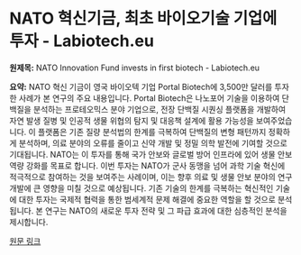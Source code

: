 # NATO 혁신기금, 최초 바이오기술 기업에 투자 - Labiotech.eu

**원제목:** NATO Innovation Fund invests in first biotech - Labiotech.eu

**요약:** NATO 혁신 기금이 영국 바이오텍 기업 Portal Biotech에 3,500만 달러를 투자한 사례가 본 연구의 주요 내용입니다.  Portal Biotech은 나노포어 기술을 이용하여 단백질을 분석하는 프로테오믹스 분야 기업으로,  전장 단백질 시퀀싱 플랫폼을 개발하여  자연 발생 질병 및 인공적 생물 위협의 탐지 및 대응책 설계에 활용 가능성을 보여주었습니다.  이 플랫폼은 기존 질량 분석법의 한계를 극복하여 단백질의 변형 패턴까지 정확하게 분석하며, 의료 분야의 오류를 줄이고 신약 개발 및 정밀 의학 발전에 기여할 것으로 기대됩니다. NATO는 이 투자를 통해 국가 안보와 글로벌 방어 인프라에 있어 생물 안보 역량 강화를 목표로 합니다.  이번 투자는 NATO가 군사 동맹을 넘어 과학 기술 혁신에 적극적으로 참여하는 것을 보여주는 사례이며,  이는 향후 의료 및 생물 안보 분야의 연구개발에 큰 영향을 미칠 것으로 예상됩니다.  기존 기술의 한계를 극복하는 혁신적인 기술에 대한 투자는  국제적 협력을 통한  범세계적 문제 해결에 중요한 역할을 할 것으로 분석됩니다.  본 연구는 NATO의 새로운 투자 전략 및 그 파급 효과에 대한 심층적인 분석을 제시합니다.

[원문 링크](https://www.labiotech.eu/trends-news/nato-innovation-fund-first-investment-portal-biotech/)
